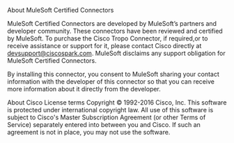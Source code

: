 About MuleSoft Certified Connectors


MuleSoft Certified Connectors are developed by MuleSoft’s partners and developer community. These connectors have been reviewed and certified by MuleSoft. To purchase the Cisco Tropo Connector, if required,or to receive assistance or support for it, please contact Cisco directly at devsupport@ciscospark.com. MuleSoft disclaims any support obligation for MuleSoft Certified Connectors.

By installing this connector, you consent to MuleSoft sharing your contact information with the developer of this connector so that you can receive more information about it directly from the developer.

About Cisco License terms
Copyright © 1992-2016 Cisco, Inc. This software is protected under international
copyright law. All use of this software is subject to Cisco's Master
Subscription Agreement (or other Terms of Service) separately entered
into between you and Cisco. If such an agreement is not in
place, you may not use the software.
